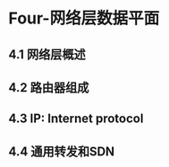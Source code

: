 # Four-网络层数据平面

## 4.1 网络层概述







## 4.2 路由器组成





## 4.3 IP: Internet protocol







## 4.4 通用转发和SDN 